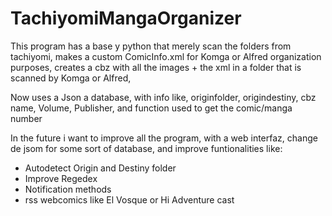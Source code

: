 # TachiyomiMangaOrganizer
This program has a base y python that merely scan the folders from tachiyomi, makes a custom ComicInfo.xml for Komga or Alfred organization purposes, creates a cbz with all the images + the xml in a folder that is scanned by Komga or Alfred,

Now uses a Json a database, with info like, originfolder, origindestiny, cbz name, Volume, Publisher, and function used to get the comic/manga number

In the future i want to improve all the program, with a web interfaz, change de jsom for some sort of database, and improve funtionalities like:
  - Autodetect Origin and Destiny folder
  - Improve Regedex
  - Notification methods
  - rss webcomics like El Vosque or Hi Adventure cast
